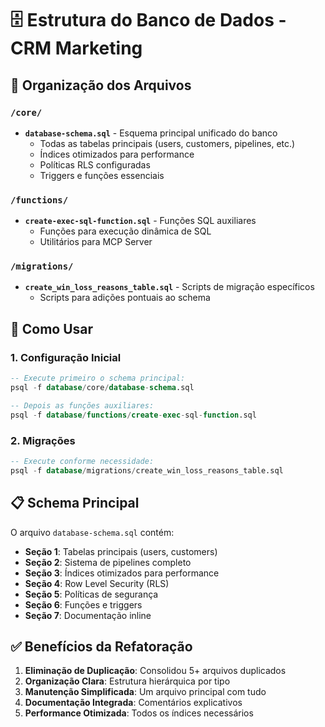 # 🗄️ Estrutura do Banco de Dados - CRM Marketing

## 📁 Organização dos Arquivos

### `/core/`
- **`database-schema.sql`** - Esquema principal unificado do banco
  - Todas as tabelas principais (users, customers, pipelines, etc.)
  - Índices otimizados para performance
  - Políticas RLS configuradas
  - Triggers e funções essenciais

### `/functions/`
- **`create-exec-sql-function.sql`** - Funções SQL auxiliares
  - Funções para execução dinâmica de SQL
  - Utilitários para MCP Server

### `/migrations/`
- **`create_win_loss_reasons_table.sql`** - Scripts de migração específicos
  - Scripts para adições pontuais ao schema

## 🚀 Como Usar

### 1. Configuração Inicial
```sql
-- Execute primeiro o schema principal:
psql -f database/core/database-schema.sql

-- Depois as funções auxiliares:
psql -f database/functions/create-exec-sql-function.sql
```

### 2. Migrações
```sql
-- Execute conforme necessidade:
psql -f database/migrations/create_win_loss_reasons_table.sql
```

## 📋 Schema Principal

O arquivo `database-schema.sql` contém:

- **Seção 1**: Tabelas principais (users, customers)
- **Seção 2**: Sistema de pipelines completo
- **Seção 3**: Índices otimizados para performance
- **Seção 4**: Row Level Security (RLS)
- **Seção 5**: Políticas de segurança
- **Seção 6**: Funções e triggers
- **Seção 7**: Documentação inline

## ✅ Benefícios da Refatoração

1. **Eliminação de Duplicação**: Consolidou 5+ arquivos duplicados
2. **Organização Clara**: Estrutura hierárquica por tipo
3. **Manutenção Simplificada**: Um arquivo principal com tudo
4. **Documentação Integrada**: Comentários explicativos
5. **Performance Otimizada**: Todos os índices necessários 